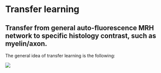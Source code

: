 # Transfer learning 
## Transfer from general auto-fluorescence MRH network to specific histology contrast, such as myelin/axon.

The general idea of transfer learning is the following:

![](https://github.com/liangzifei/MRH_net_submit/blob/main/image/transfer_learning_general.png)
